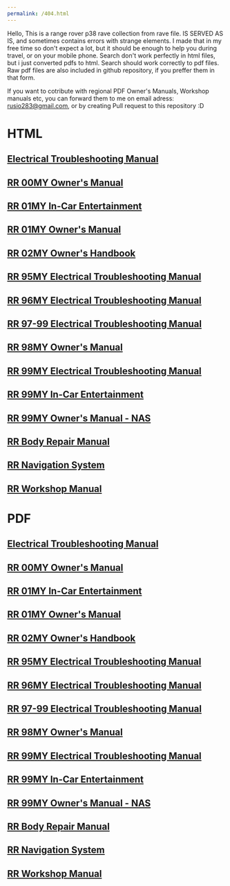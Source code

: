 ```yaml
---
permalink: /404.html
---
```


Hello,
This is a range rover p38 rave collection from rave file. 
IS SERVED AS IS, and sometimes contains errors with strange elements. I made that in my free time so don't expect a lot, but it should be enough to help you during travel, or on your mobile phone. Search don't work perfectly in html files, but i just converted pdfs to html. Search should  work correctly to pdf files.
Raw pdf files are also included in github repository, if you preffer them in that form.

If you want to cotribute with regional PDF Owner's Manuals, Workshop manuals etc, you can forward them to me on email adress: rusio283@gmail.com, or by creating Pull request to this repository :D 

# HTML
## [Electrical Troubleshooting Manual](https://irusio.github.io/Range-Rover-P38/RR%2099MY%20Electrical%20Troubleshooting%20Manual)
## [RR 00MY Owner's Manual](https://irusio.github.io/Range-Rover-P38/RR%2000MY%20Owner's%20Manual)
## [RR 01MY In-Car Entertainment](https://irusio.github.io/Range-Rover-P38/RR%2001MY%20In-Car%20Entertainment)
## [RR 01MY Owner's Manual](https://irusio.github.io/Range-Rover-P38/RR%2001MY%20Owner's%20Manual)
## [RR 02MY Owner's Handbook](https://irusio.github.io/Range-Rover-P38/RR%2002MY%20Owner's%20Handbook)
## [RR 95MY Electrical Troubleshooting Manual](https://irusio.github.io/Range-Rover-P38/RR%2095MY%20Electrical%20Troubleshooting%20Manual)
## [RR 96MY Electrical Troubleshooting Manual](https://irusio.github.io/Range-Rover-P38/RR%2096MY%20Electrical%20Troubleshooting%20Manual)
## [RR 97-99 Electrical Troubleshooting Manual](https://irusio.github.io/Range-Rover-P38/RR%2097-99%20Electrical%20Troubleshooting%20Manual)
## [RR 98MY Owner's Manual](https://irusio.github.io/Range-Rover-P38/RR%2098MY%20Owner's%20Manual)
## [RR 99MY Electrical Troubleshooting Manual](https://irusio.github.io/Range-Rover-P38/RR%2099MY%20Electrical%20Troubleshooting%20Manual)
## [RR 99MY In-Car Entertainment](https://irusio.github.io/Range-Rover-P38/RR%2099MY%20In-Car%20Entertainment)
## [RR 99MY Owner's Manual - NAS](https://irusio.github.io/Range-Rover-P38/RR%2099MY%20Owner's%20Manual%20-%20NAS)
## [RR Body Repair Manual](https://irusio.github.io/Range-Rover-P38/RR%20Body%20Repair%20Manual)
## [RR Navigation System](https://irusio.github.io/Range-Rover-P38/RR%20Navigation%20System)
## [RR Workshop Manual](https://irusio.github.io/Range-Rover-P38/RR%20Workshop%20Manual)

# PDF
## [Electrical Troubleshooting Manual](https://irusio.github.io/Range-Rover-P38/pdf/RR%2099MY%20Electrical%20Troubleshooting%20Manual.pdf)
## [RR 00MY Owner's Manual](https://irusio.github.io/Range-Rover-P38/pdf/RR%2000MY%20Owner's%20Manual.pdf)
## [RR 01MY In-Car Entertainment](https://irusio.github.io/Range-Rover-P38/pdf/RR%2001MY%20In-Car%20Entertainment.pdf)
## [RR 01MY Owner's Manual](https://irusio.github.io/Range-Rover-P38/pdf/RR%2001MY%20Owner's%20Manual.pdf)
## [RR 02MY Owner's Handbook](https://irusio.github.io/Range-Rover-P38/pdf/RR%2002MY%20Owner's%20Handbook.pdf)
## [RR 95MY Electrical Troubleshooting Manual](https://irusio.github.io/Range-Rover-P38/pdf/RR%2095MY%20Electrical%20Troubleshooting%20Manual.pdf)
## [RR 96MY Electrical Troubleshooting Manual](https://irusio.github.io/Range-Rover-P38/pdf/RR%2096MY%20Electrical%20Troubleshooting%20Manual.pdf)
## [RR 97-99 Electrical Troubleshooting Manual](https://irusio.github.io/Range-Rover-P38/pdf/RR%2097-99%20Electrical%20Troubleshooting%20Manual.pdf)
## [RR 98MY Owner's Manual](https://irusio.github.io/Range-Rover-P38/pdf/RR%2098MY%20Owner's%20Manual.pdf)
## [RR 99MY Electrical Troubleshooting Manual](https://irusio.github.io/Range-Rover-P38/pdf/RR%2099MY%20Electrical%20Troubleshooting%20Manual.pdf)
## [RR 99MY In-Car Entertainment](https://irusio.github.io/Range-Rover-P38/pdf/RR%2099MY%20In-Car%20Entertainment.pdf)
## [RR 99MY Owner's Manual - NAS](https://irusio.github.io/Range-Rover-P38/pdf/RR%2099MY%20Owner's%20Manual%20-%20NAS.pdf)
## [RR Body Repair Manual](https://irusio.github.io/Range-Rover-P38/pdf/RR%20Body%20Repair%20Manual.pdf)
## [RR Navigation System](https://irusio.github.io/Range-Rover-P38/pdf/RR%20Navigation%20System.pdf)
## [RR Workshop Manual](https://irusio.github.io/Range-Rover-P38/pdf/RR%20Workshop%20Manual.pdf)
